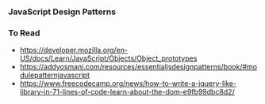 ### JavaScript Design Patterns

### To Read
- https://developer.mozilla.org/en-US/docs/Learn/JavaScript/Objects/Object_prototypes
- https://addyosmani.com/resources/essentialjsdesignpatterns/book/#modulepatternjavascript
- https://www.freecodecamp.org/news/how-to-write-a-jquery-like-library-in-71-lines-of-code-learn-about-the-dom-e9fb99dbc8d2/

